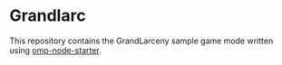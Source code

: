# Grandlarc

This repository contains the GrandLarceny sample game mode written using [omp-node-starter](https://github.com/dockfries/omp-node-starter).
